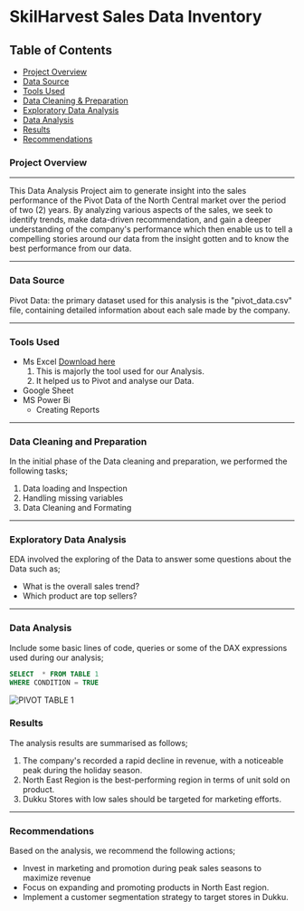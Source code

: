 # SkilHarvest Sales Data Inventory

## Table of Contents

- [Project Overview](#project-overview)
- [Data Source](#data-source)
- [Tools Used](#tools-used)
- [Data Cleaning & Preparation](#data-cleaning-and-preparation)
- [Exploratory Data Analysis](#exploratory-data-analysis)
- [Data Analysis](#data-analysis)
- [Results](#results)
- [Recommendations](#recommendations)
  
### Project Overview
---
This Data Analysis Project aim to generate insight into the sales performance of the Pivot Data of the North Central market over the period of two (2) years. By analyzing various aspects of the sales, we seek to identify trends, make data-driven recommendation, and gain a deeper understanding of the company's performance which then enable us to tell a compelling stories around our data from the insight gotten and to know the best performance from our data.

---

### Data Source
Pivot Data: the primary dataset used for this analysis is the "pivot_data.csv" file, containing detailed information about each sale made by the company.

---
### Tools Used

- Ms Excel [Download here](https://microsoft.com)
  1. This is majorly the tool used for our Analysis.
  2. It helped us to Pivot and analyse our Data.
- Google Sheet
- MS Power Bi
  - Creating Reports

---
### Data Cleaning and Preparation
In the initial phase of the Data cleaning and preparation, we performed the following tasks;
1. Data loading and Inspection
2. Handling missing variables
3. Data Cleaning and Formating

---
 ### Exploratory Data Analysis
 EDA involved the exploring of the Data to answer some questions about the Data such as;
 - What is the overall sales trend?
 - Which product are top sellers?

---
### Data Analysis
Include some basic lines of code, queries or some of the DAX expressions used during our analysis;
 
``` SQL
SELECT  * FROM TABLE 1
WHERE CONDITION = TRUE
```
![PIVOT TABLE 1](https://github.com/user-attachments/assets/a4e451d0-c2ac-4d79-9ea4-54da9437e5dc)



### Results

The analysis results are summarised as follows;
1. The company's recorded a rapid decline in revenue, with a noticeable peak during the holiday season.
2. North East Region is the best-performing region in terms of unit sold on product.
3. Dukku Stores with low sales should be targeted for marketing efforts.

---
### Recommendations

Based on the analysis, we recommend the following actions;
- Invest in marketing and promotion during peak sales seasons to maximize revenue
- Focus on expanding and promoting products in North East region.
- Implement a customer segmentation strategy to target stores in Dukku.










